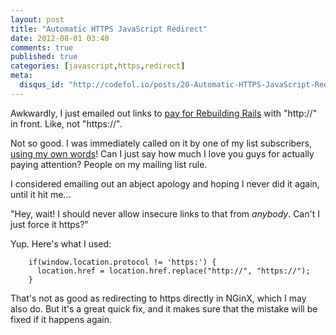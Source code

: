 ```yaml
---
layout: post
title: "Automatic HTTPS JavaScript Redirect"
date: 2012-08-01 03:40
comments: true
published: true
categories: [javascript,https,redirect]
meta:
  disqus_id: "http://codefol.io/posts/20-Automatic-HTTPS-JavaScript-Redirect"
---
```

Awkwardly, I just emailed out links to <a href="https://rebuilding-rails.com/payment_page.html">pay for Rebuilding Rails</a> with "http://" in front.  Like, not "https://".

Not so good.  I was immediately called on it by one of my list subscribers, <a href="http://codefol.io/posts/2-Developers-Are-You-Sure-That-Payment-Page-is-Secure-">using my own words</a>!   Can I just say how much I love you guys for actually paying attention?  People on my mailing list rule.

I considered emailing out an abject apology and hoping I never did it again, until it hit me...

"Hey, wait!  I should never allow insecure links to that from *anybody*.  Can't I just force it https?"

Yup.  Here's what I used:

```
    if(window.location.protocol != 'https:') {
      location.href = location.href.replace("http://", "https://");
    }
```

That's not as good as redirecting to https directly in NGinX, which I may also do.  But it's a great quick fix, and it makes sure that the mistake will be fixed if it happens again.

